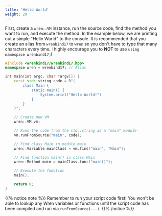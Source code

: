 ```yaml
---
title: 'Hello World'
weight: 20
---
```


First, create a `wren::VM` instance, run the source code, find the method you want to run, and execute the method. In the example below, we are printing out a simple "Hello World" to the console. It is recommended that you create an alias from `wrenbind17` to `wren` so you don't have to type that many characters every time. I highly encourage you to **NOT** to use `using namespace wrenbind17;`!

```cpp
#include <wrenbind17/wrenbind17.hpp>
namespace wren = wrenbind17; // Alias

int main(int argc, char *argv[]) {
    const std::string code = R"(
        class Main {
            static main() {
                System.print("Hello World!")
            }
        }
    )";

    // Create new VM
    wren::VM vm;

    // Runs the code from the std::string as a "main" module
    vm.runFromSource("main", code);

    // Find class Main in module main
    wren::Variable mainClass = vm.find("main", "Main");

    // Find function main() in class Main
    wren::Method main = mainClass.func("main()");

    // Execute the function
    main();

    return 0;
}
```

{{% notice note %}}
Remember to run your script code first! You won't be able to lookup any Wren variables or functions until the script code has been compiled and run via `runFromSource(...)`.
{{% /notice %}}

